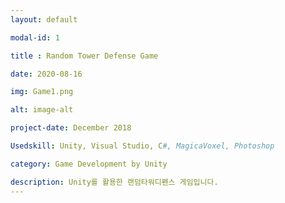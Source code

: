 ```yaml
---
layout: default

modal-id: 1

title : Random Tower Defense Game

date: 2020-08-16

img: Game1.png

alt: image-alt

project-date: December 2018

Usedskill: Unity, Visual Studio, C#, MagicaVoxel, Photoshop

category: Game Development by Unity

description: Unity를 활용한 랜덤타워디펜스 게임입니다. 
---
```

